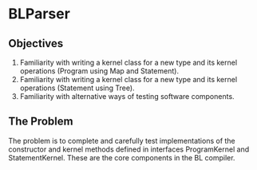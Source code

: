 # BLParser

## Objectives
1. Familiarity with writing a kernel class for a new type and its kernel operations (Program using Map and Statement).
2. Familiarity with writing a kernel class for a new type and its kernel operations (Statement using Tree).
3. Familiarity with alternative ways of testing software components.

## The Problem
The problem is to complete and carefully test implementations of the constructor and kernel methods defined in interfaces ProgramKernel and StatementKernel. These are the core components in the BL compiler.
